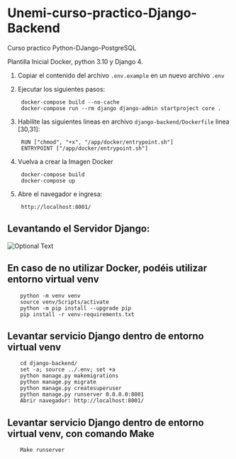 # Unemi-curso-practico-Django-Backend
Curso practico Python-DJango-PostgreSQL

Plantilla Inicial Docker, python 3.10 y Django 4.

1. Copiar el contenido del archivo `.env.example` en un nuevo archivo `.env`

2. Ejecutar los siguientes pasos:

        docker-compose build --no-cache
        docker-compose run --rm django django-admin startproject core .

3. Habilite las siguientes lineas en archivo `django-backend/Dockerfile` linea [30,31]:

        RUN ["chmod", "+x", "/app/docker/entrypoint.sh"]
        ENTRYPOINT ["/app/docker/entrypoint.sh"]

4. Vuelva a crear la Imagen Docker

        docker-compose build
        docker-compose up

5. Abre el navegador e ingresa:

        http://localhost:8001/

## Levantando el Servidor Django:

![Optional Text](./capturas/run-server-django.PNG)


## En caso de no utilizar Docker, podéis utilizar entorno virtual venv

        python -m venv venv
        source venv/Scripts/activate
        python -m pip install --upgrade pip
        pip install -r venv-requirements.txt

## Levantar servicio Django dentro de entorno virtual venv
        cd django-backend/
        set -a; source ../.env; set +a
        python manage.py makemigrations
        python manage.py migrate
        python manage.py createsuperuser 
        python manage.py runserver 0.0.0.0:8001
        Abrir navegador: http://localhost:8001/
        

## Levantar servicio Django dentro de entorno virtual venv, con comando Make
        Make runserver
